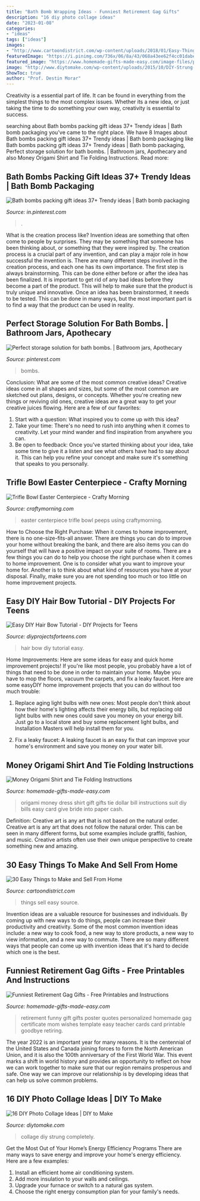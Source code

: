 ```yaml
---
title: "Bath Bomb Wrapping Ideas - Funniest Retirement Gag Gifts"
description: "16 diy photo collage ideas"
date: "2023-01-08"
categories:
- "ideas"
tags: ["ideas"]
images:
- "http://www.cartoondistrict.com/wp-content/uploads/2018/01/Easy-Things-to-Make-and-Sell-From-Home6-1.jpg"
featuredImage: "https://i.pinimg.com/736x/06/8a/43/068a43ee62f4cc01dabeb8f60e69a2f3.jpg"
featured_image: "https://www.homemade-gifts-made-easy.com/image-files/personalized-retirement-poster-2015-michelle-front-800x1009.jpg"
image: "http://www.diytomake.com/wp-content/uploads/2015/10/DIY-Strung-up-Photo-collage-wall.jpg"
ShowToc: true
author: "Prof. Destin Morar"
---
```



Creativity is a essential part of life. It can be found in everything from the simplest things to the most complex issues. Whether its a new idea, or just taking the time to do something your own way, creativity is essential to success.

	

		
searching about Bath bombs packing gift ideas 37+ Trendy ideas | Bath bomb packaging you've came to the right place. We have 8 Images about Bath bombs packing gift ideas 37+ Trendy ideas | Bath bomb packaging like Bath bombs packing gift ideas 37+ Trendy ideas | Bath bomb packaging, Perfect storage solution for bath bombs. | Bathroom jars, Apothecary and also Money Origami Shirt and Tie Folding Instructions. Read more:
		
    
## Bath Bombs Packing Gift Ideas 37+ Trendy Ideas | Bath Bomb Packaging

<img loading=lazy src="https://i.pinimg.com/736x/06/8a/43/068a43ee62f4cc01dabeb8f60e69a2f3.jpg" onerror="this.onerror=null;this.src='https://tse4.mm.bing.net/th?id=OIP.Ic3zE_nAZyGwy4GuIptk9gAAAA&amp;pid=15.1';" alt="Bath bombs packing gift ideas 37+ Trendy ideas | Bath bomb packaging">

_Source: in.pinterest.com_

>. 

	

What is the creation process like?
Invention ideas are something that often come to people by surprises. They may be something that someone has been thinking about, or something that they were inspired by. The creation process is a crucial part of any invention, and can play a major role in how successful the invention is. There are many different steps involved in the creation process, and each one has its own importance. 
The first step is always brainstorming. This can be done either before or after the idea has been finalized. It is important to get rid of any bad ideas before they become a part of the product. This will help to make sure that the product is truly unique and innovative. Once an idea has been brainstormed, it needs to be tested. This can be done in many ways, but the most important part is to find a way that the product can be used in reality.

    
## Perfect Storage Solution For Bath Bombs. | Bathroom Jars, Apothecary

<img loading=lazy src="https://i.pinimg.com/originals/69/24/6c/69246ce6a98194d466dfaf0a941eccd2.jpg" onerror="this.onerror=null;this.src='https://tse1.mm.bing.net/th?id=OIP.vxxkgMpR6JeAmV2-GPRsFAHaJ4&amp;pid=15.1';" alt="Perfect storage solution for bath bombs. | Bathroom jars, Apothecary">

_Source: pinterest.com_

>bombs. 

	

Conclusion: What are some of the most common creative ideas?
Creative ideas come in all shapes and sizes, but some of the most common are sketched out plans, designs, or concepts. Whether you're creating new things or reviving old ones, creative ideas are a great way to get your creative juices flowing. Here are a few of our favorites:
1. Start with a question: What inspired you to come up with this idea?
2. Take your time: There's no need to rush into anything when it comes to creativity. Let your mind wander and find inspiration from anywhere you can.
3. Be open to feedback: Once you've started thinking about your idea, take some time to give it a listen and see what others have had to say about it. This can help you refine your concept and make sure it's something that speaks to you personally.

    
## Trifle Bowl Easter Centerpiece - Crafty Morning

<img loading=lazy src="https://www.craftymorning.com/wp-content/uploads/2020/03/trifle-bowl-easter-centerpiece.jpg" onerror="this.onerror=null;this.src='https://tse3.mm.bing.net/th?id=OIP.eB23eEcBSVY_QJxlJp5t3wHaLH&amp;pid=15.1';" alt="Trifle Bowl Easter Centerpiece - Crafty Morning">

_Source: craftymorning.com_

>easter centerpiece trifle bowl peeps using craftymorning. 

	

How to Choose the Right Purchase: When it comes to home improvement, there is no one-size-fits-all answer. There are things you can do to improve your home without breaking the bank, and there are also items you can do yourself that will have a positive impact on your suite of rooms.
There are a few things you can do to help you choose the right purchase when it comes to home improvement. One is to consider what you want to improve your home for. Another is to think about what kind of resources you have at your disposal. Finally, make sure you are not spending too much or too little on home improvement projects.

    
## Easy DIY Hair Bow Tutorial - DIY Projects For Teens

<img loading=lazy src="https://diyprojectsforteens.com/wp-content/uploads/2015/06/diy-hair-bow-tutorial-video6.png" onerror="this.onerror=null;this.src='https://tse2.mm.bing.net/th?id=OIP.yMcWsGH38Q3uwYfzibGZ7gHaEC&amp;pid=15.1';" alt="Easy DIY Hair Bow Tutorial - DIY Projects for Teens">

_Source: diyprojectsforteens.com_

>hair bow diy tutorial easy. 

	

Home Improvements: Here are some ideas for easy and quick home improvement projects!
If you're like most people, you probably have a lot of things that need to be done in order to maintain your home. Maybe you have to mop the floors, vacuum the carpets, and fix a leaky faucet. Here are some easyDIY home improvement projects that you can do without too much trouble:
1. Replace aging light bulbs with new ones: Most people don't think about how their home's lighting affects their energy bills, but replacing old light bulbs with new ones could save you money on your energy bill. Just go to a local store and buy some replacement light bulbs, and Installation Masters will help install them for you.

2. Fix a leaky faucet: A leaking faucet is an easy fix that can improve your home's environment and save you money on your water bill.

    
## Money Origami Shirt And Tie Folding Instructions

<img loading=lazy src="http://www.homemade-gifts-made-easy.com/image-files/money-origami-shirt-and-tie-suit-and-dress.jpg" onerror="this.onerror=null;this.src='https://tse1.mm.bing.net/th?id=OIP.ScQ-UgBpS0brZU_vSq2HwwAAAA&amp;pid=15.1';" alt="Money Origami Shirt and Tie Folding Instructions">

_Source: homemade-gifts-made-easy.com_

>origami money dress shirt gift gifts tie dollar bill instructions suit diy bills easy card give bride into paper cash. 

	

Definition: Creative art is any art that is not based on the natural order.
Creative art is any art that does not follow the natural order. This can be seen in many different forms, but some examples include graffiti, fashion, and music. Creative artists often use their own unique perspective to create something new and amazing.

    
## 30 Easy Things To Make And Sell From Home

<img loading=lazy src="http://www.cartoondistrict.com/wp-content/uploads/2018/01/Easy-Things-to-Make-and-Sell-From-Home6-1.jpg" onerror="this.onerror=null;this.src='https://tse4.mm.bing.net/th?id=OIP.ioe36G5_Sn6QSBjlZ4VOMAHaQq&amp;pid=15.1';" alt="30 Easy Things to Make and Sell From Home">

_Source: cartoondistrict.com_

>things sell easy source. 

	

Invention ideas are a valuable resource for businesses and individuals. By coming up with new ways to do things, people can increase their productivity and creativity. Some of the most common invention ideas include: a new way to cook food, a new way to store products, a new way to view information, and a new way to commute. There are so many different ways that people can come up with invention ideas that it's hard to decide which one is the best.

    
## Funniest Retirement Gag Gifts - Free Printables And Instructions

<img loading=lazy src="https://www.homemade-gifts-made-easy.com/image-files/personalized-retirement-poster-2015-michelle-front-800x1009.jpg" onerror="this.onerror=null;this.src='https://tse2.mm.bing.net/th?id=OIP.g-UeZbSCIyYv49-9LpO5pQHaJV&amp;pid=15.1';" alt="Funniest Retirement Gag Gifts - Free Printables and Instructions">

_Source: homemade-gifts-made-easy.com_

>retirement funny gift gifts poster quotes personalized homemade gag certificate mom wishes template easy teacher cards card printable goodbye retiring. 

	

The year 2022 is an important year for many reasons. It is the centennial of the United States and Canada joining forces to form the North American Union, and it is also the 100th anniversary of the First World War. This event marks a shift in world history and provides an opportunity to reflect on how we can work together to make sure that our region remains prosperous and safe. One way we can improve our relationship is by developing ideas that can help us solve common problems.

    
## 16 DIY Photo Collage Ideas | DIY To Make

<img loading=lazy src="http://www.diytomake.com/wp-content/uploads/2015/10/DIY-Strung-up-Photo-collage-wall.jpg" onerror="this.onerror=null;this.src='https://tse4.mm.bing.net/th?id=OIP.jT7nZjJH4WNU8ApI1w5kqQHaLH&amp;pid=15.1';" alt="16 DIY Photo Collage Ideas | DIY to Make">

_Source: diytomake.com_

>collage diy strung completely. 

	

Get the Most Out of Your Home’s Energy Efficiency Programs
There are many ways to save energy and improve your home's energy efficiency. Here are a few examples:
1. Install an efficient home air conditioning system.
2. Add more insulation to your walls and ceilings.
3. Upgrade your furnace or switch to a natural gas system.
4. Choose the right energy consumption plan for your family's needs.

